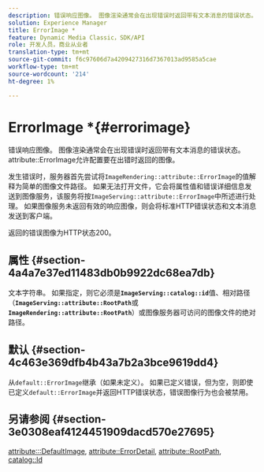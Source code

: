```yaml
---
description: 错误响应图像。 图像渲染通常会在出现错误时返回带有文本消息的错误状态。 attribute ErrorImage允许配置要在出错时返回的图像。
solution: Experience Manager
title: ErrorImage *
feature: Dynamic Media Classic，SDK/API
role: 开发人员，商业从业者
translation-type: tm+mt
source-git-commit: f6c97606d7a4209427316d7367013ad9585a5cae
workflow-type: tm+mt
source-wordcount: '214'
ht-degree: 1%

---
```



# ErrorImage *{#errorimage}

错误响应图像。 图像渲染通常会在出现错误时返回带有文本消息的错误状态。 attribute::ErrorImage允许配置要在出错时返回的图像。

发生错误时，服务器首先尝试将`ImageRendering::attribute::ErrorImage`的值解释为简单的图像文件路径。 如果无法打开文件，它会将属性值和错误详细信息发送到图像服务，该服务将按`ImageServing::attribute::ErrorImage`中所述进行处理。 如果图像服务未返回有效的响应图像，则会将标准HTTP错误状态和文本消息发送到客户端。

返回的错误图像为HTTP状态200。

## 属性 {#section-4a4a7e37ed11483db0b9922dc68ea7db}

文本字符串。 如果指定，则它必须是&#x200B;**`ImageServing::catalog::id`**&#x200B;值、相对路径（**`ImageServing::attribute::RootPath`**&#x200B;或&#x200B;**`ImageRendering::attribute::RootPath`**）或图像服务器可访问的图像文件的绝对路径。

## 默认 {#section-4c463e369dfb4b43a7b2a3bce9619dd4}

从`default::ErrorImage`继承（如果未定义）。 如果已定义错误，但为空，则即使已定义`default::ErrorImage`并返回HTTP错误状态，错误图像行为也会被禁用。

## 另请参阅 {#section-3e0308eaf4124451909dacd570e27695}

[attribute:::DefaultImage](../../../../../ir-api/material-cat/image-rendering-api-ref/c-ir-material-catalog/c-ir-attributes-reference/r-ir-defaultpix.md#reference-102c98f9b5d24d2aaaeb756653fb0e6f),  [attribute::ErrorDetail](../../../../../ir-api/material-cat/image-rendering-api-ref/c-ir-material-catalog/c-ir-attributes-reference/r-ir-errordetail.md#reference-123b56eed6cf49cea6e0490672b7c53b),  [attribute::RootPath](../../../../../ir-api/material-cat/image-rendering-api-ref/c-ir-material-catalog/c-ir-attributes-reference/r-ir-rootpath.md#reference-a4d7c96b62e14fcbad1740c702f160f3),  [catalog::Id](../../../../../ir-api/material-cat/image-rendering-api-ref/c-ir-material-catalog/c-ir-material-data-reference/r-ir-id.md#reference-cba2a53a952e403fb57a4e8569f9cf85)
